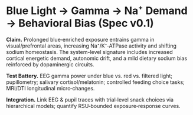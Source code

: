 # Blue Light → Gamma → Na⁺ Demand → Behavioral Bias (Spec v0.1)

**Claim.** Prolonged blue‑enriched exposure entrains gamma in visual/prefrontal areas, increasing Na⁺/K⁺‑ATPase activity and shifting sodium homeostasis. The system-level signature includes increased cortical energetic demand, autonomic drift, and a mild dietary sodium bias reinforced by dopaminergic circuits.

**Test Battery.** EEG gamma power under blue vs. red vs. filtered light; pupillometry; salivary cortisol/melatonin; controlled feeding choice tasks; MRI/DTI longitudinal micro‑changes.

**Integration.** Link EEG & pupil traces with trial‑level snack choices via hierarchical models; quantify RSU‑bounded exposure‑response curves.
